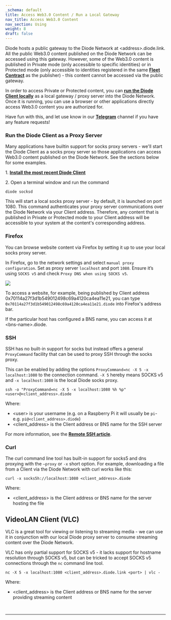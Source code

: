 ```yaml
---
_schema: default
title: Access Web3.0 Content / Run a Local Gateway
nav_title: Access Web3.0 Content
nav_section: Using
weight: 8
draft: false
---
```

Diode hosts a public gateway to the Diode Network at &lt;address&gt;.diode.link. All the public Web3.0 content published on the Diode Network can be accessed using this gateway. However, some of the Web3.0 content is published in Private mode (only accessible to specific identities) or in Protected mode (only accessible to identities registered in the same [**Fleet Contract**](https://network.docs.diode.io/docs/features/what-is-a-fleet-contract/) as the publisher) - this content cannot be accessed via the public gateway.

In order to access Private or Protected content, you can [**run the Diode Client locally**](https://network.docs.diode.io/docs/using/developers-start-here/) as a local gateway / proxy server into the Diode Network. Once it is running, you can use a browser or other applications directly access Web3.0 content you are authorized for.

Have fun with this, and let use know in our [**T**]()[**elegram**](https://t.me/diode_chain) channel if you have any feature requests!

### **Run the Diode Client as a Proxy Server**

Many applications have builtin support for socks proxy servers - we'll start the Diode Client as a socks proxy server so those applications can access Web3.0 content published on the Diode Network. See the sections below for some examples.

1\. [**Install the most recent Diode Client**](https://network.docs.diode.io/docs/using/developers-start-here/)

2\. Open a terminal window and run the command

```
diode socksd
```

This will start a local socks proxy server - by default, it is launched on port 1080. This command authenticates your proxy server communications over the Diode Network via your Client address. Therefore, any content that is published in Private or Protected mode to your Client address will be accessible to your system at the content's corresponding address.

### **Firefox**

You can browse website content via Firefox by setting it up to use your local socks proxy server.

In Firefox, go to the network settings and select `manual proxy configuration`. Set as proxy server `localhost` and port `1080`. Ensure it’s using `SOCKS v5` and check `Proxy DNS when using SOCKS v5`.

![](/uploads/image-27.png)

To access a website, for example, being published by Client address 0x70114a27f3d1b549012498c69a4120ca4ea11e21, you can type `0x70114a27f3d1b549012498c69a4120ca4ea11e21.diode` into Firefox's address bar.

If the particular host has configured a BNS name, you can access it at &lt;bns-name&gt;.diode.

### **SSH**

SSH has no built-in support for socks but instead offers a general `ProxyCommand` facility that can be used to proxy SSH through the socks proxy.

This can be enabled by adding the options `ProxyCommand=nc -X 5 -x localhost:1080` to the connection command. `-X 5` hereby means SOCKS v5 and `-x localhost:1080` is the local Diode socks proxy.

```
ssh -o "ProxyCommand=nc -X 5 -x localhost:1080 %h %p" <user>@<client_address>.diode
```

Where:

* &lt;user&gt; is your username (e.g. on a Raspberry Pi it will usually be `pi`\- e.g. `pi@<client_address>.diode`)
* &lt;client\_address&gt; is the Client address or BNS name for the SSH server

For more information, see the [**Remote SSH article**](https://cli.docs.diode.io/docs/using/remote-ssh/).

### **Curl**

The curl command line tool has built-in support for socks5 and dns proxying with the `–proxy` or `-x` short option. For example, downloading a file from a Client via the Diode Network with curl works like this:

```
curl -x socks5h://localhost:1080 <client_address>.diode
```

Where:

* &lt;client\_address&gt; is the Client address or BNS name for the server hosting the file

## **VideoLAN Client (VLC)**

VLC is a great tool for viewing or listening to streaming media - we can use it in conjunction with our local Diode proxy server to consume streaming content over the Diode Network.

VLC has only partial support for SOCKS v5 - it lacks support for hostname resolution through SOCKS v5, but can be tricked to accept SOCKS v5 connections through the `nc` command line tool.

```
nc -X 5 -x localhost:1080 <client_address>.diode.link <port> | vlc -
```

Where:

* &lt;client\_address&gt; is the Client address or BNS name for the server providing streaming content

  &nbsp;

---